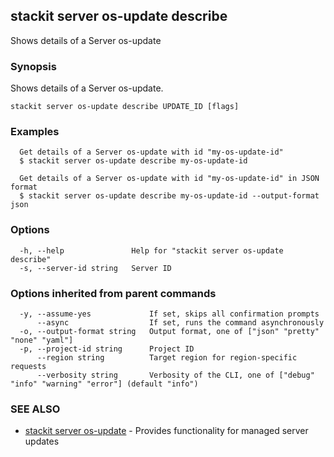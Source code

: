 ## stackit server os-update describe

Shows details of a Server os-update

### Synopsis

Shows details of a Server os-update.

```
stackit server os-update describe UPDATE_ID [flags]
```

### Examples

```
  Get details of a Server os-update with id "my-os-update-id"
  $ stackit server os-update describe my-os-update-id

  Get details of a Server os-update with id "my-os-update-id" in JSON format
  $ stackit server os-update describe my-os-update-id --output-format json
```

### Options

```
  -h, --help               Help for "stackit server os-update describe"
  -s, --server-id string   Server ID
```

### Options inherited from parent commands

```
  -y, --assume-yes             If set, skips all confirmation prompts
      --async                  If set, runs the command asynchronously
  -o, --output-format string   Output format, one of ["json" "pretty" "none" "yaml"]
  -p, --project-id string      Project ID
      --region string          Target region for region-specific requests
      --verbosity string       Verbosity of the CLI, one of ["debug" "info" "warning" "error"] (default "info")
```

### SEE ALSO

* [stackit server os-update](./stackit_server_os-update.md)	 - Provides functionality for managed server updates

